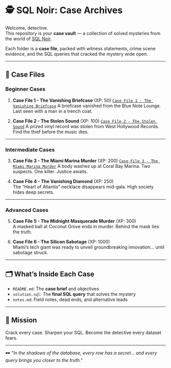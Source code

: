# 🕵️ SQL Noir: Case Archives

Welcome, detective.  
This repository is your **case vault** — a collection of solved mysteries from the world of [SQL Noir](https://www.sqlnoir.com/).  

Each folder is a **case file**, packed with witness statements, crime scene evidence, and the SQL queries that cracked the mystery wide open.

---

## 📂 Case Files

### Beginner Cases
1. **Case File 1 - The Vanishing Briefcase** (XP: 50) [`Case File 1 - The Vanishing Briefcase`](./Case%20File%201%20-%20The%20Vanishing%20Briefcase) 
   A briefcase vanished from the Blue Note Lounge. Last seen with a man in a trench coat.  

2. **Case File 2 - The Stolen Sound** (XP: 100) [`Case File 2 - The Stolen Sound`](./Case%20File%202%20-%20The%20Stolen%20Sound)
   A prized vinyl record was stolen from West Hollywood Records. Find the thief before the music dies.  

---

### Intermediate Cases
3. **Case File 3 - The Miami Marina Murder** (XP: 200) [`Case File 3 - The Miami Marina Murder`](./Case%20File%203%20-%20The%20Miami%20Marina%20Murder)
   A body washes up at Coral Bay Marina. Two suspects. One killer. Justice awaits.  

4. **Case File 4 - The Vanishing Diamond** (XP: 250)  
   The “Heart of Atlantis” necklace disappears mid-gala. High society hides deep secrets.  

---

### Advanced Cases
5. **Case File 5 - The Midnight Masquerade Murder** (XP: 300)  
   A masked ball at Coconut Grove ends in murder. Behind the mask lies the truth.  

6. **Case File 6 - The Silicon Sabotage** (XP: 1000)  
   Miami’s tech giant was ready to unveil groundbreaking innovation… until sabotage struck.  

---

## 🗂️ What’s Inside Each Case
- `README.md`: The **case brief** and objectives  
- `solution.sql`: The **final SQL query** that solves the mystery  
- `notes.md`: Field notes, dead ends, and alternative leads  

---

## 🎯 Mission
Crack every case. Sharpen your SQL. Become the detective every dataset fears.  

---

🕶️ *"In the shadows of the database, every row has a secret… and every query brings you closer to the truth."*
